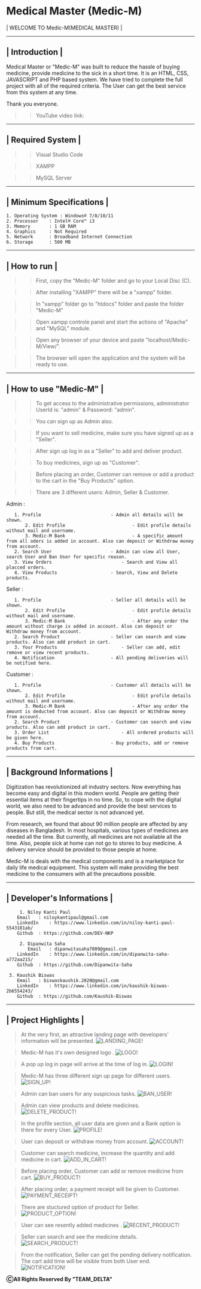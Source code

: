 # Medical Master (Medic-M)

| WELCOME TO Medic-M(MEDICAL MASTER) |

 ---------------
| Introduction |
 ---------------

Medical Master or "Medic-M" was built to reduce the hassle of buying medicine, provide medicine to the sick in a short time. It is an HTML, CSS, JAVASCRIPT and PHP based system. We have tried to complete the full project with all of the required criteria. The User can get the best service from this system at any time. 

Thank you everyone.


>> YouTube video link: 


-------------------
| Required System |
-------------------

 >> Visual Studio Code
 
 >> XAMPP
 
 >> MySQL Server

--------------------------
| Minimum Specifications |
--------------------------

    1. Operating System : Windows® 7/8/10/11
    2. Processor	: Intel® Core™ i3
    3. Memory		: 1 GB RAM
    4. Graphics		: Not Required
    5. Network		: Broadband Internet Connection
    6. Storage		: 500 MB

--------------
| How to run |
--------------

 >> First, copy the "Medic-M" folder and go to your Local Disc (C).
 
 >> After installing "XAMPP" there will be a "xampp" folder. 
 
 >> In "xampp" folder go to "htdocs" folder and paste the folder "Medic-M"
 
 >> Open xampp controle panel and start the actions of "Apache" and "MySQL" module.
 
 >> Open any browser of your device and paste "localhost/Medic-M/View/".
 
 >> The browser will open the application and the system will be ready to use.

--------------------
| How to use "Medic-M" |
--------------------

 >> To get access to the administrative permissions, administrator UserId is: "admin" & Password: "admin".
 
 >> You can sign up as Admin also.
 
 >> If you want to sell medicine, make sure you have signed up as a "Seller".
 
 >> After sign up log in as a "Seller" to add and deliver product.
 
 >> To buy medicines, sign up as "Customer".
 
 >> Before placing an order, Customer can remove or add a product to the cart in the "Buy Products" option.
 
 >> There are 3 different users: Admin, Seller & Customer.

   Admin :
   
	   1. Profile                    	   - Admin all details will be shown.
           2. Edit Profile                         - Edit profile details without mail and username.
           3. Medic-M Bank                         - A specific amount from all oders is added in account. Also can deposit or Withdraw money from account.
	   2. Search User               	   - Admin can view all User, search User and Ban User for specific reason.
	   3. View Orders                          - Search and View all placced orders.
	   4. View Products             	   - Search, View and Delete products.

   Seller :

	   1. Profile                    	   - Seller all details will be shown.
           2. Edit Profile                         - Edit profile details without mail and username.
           3. Medic-M Bank                         - After any order the amount without charge is added in account. Also can deposit or Withdraw money from account.
	   2. Search Product               	   - Seller can search and view products. Also can add product in cart.
	   3. Your Products                        - Seller can add, edit remove or view recent products.
	   4. Notification                	   - All pending deliveries will be notified here.

   Customer :

	   1. Profile                    	   - Customer all details will be shown.
           2. Edit Profile                         - Edit profile details without mail and username.
           3. Medic-M Bank                         - After any order the amount is deducted from account. Also can deposit or Withdraw money from account.
	   2. Search Product               	   - Customer can search and view products. Also can add product in cart.
	   3. Order List                           - All ordered products will be given here.
	   4. Buy Products                	   - Buy products, add or remove products from cart.



---------------------------
| Background Informations |
---------------------------

Digitization has revolutionized all industry sectors. Now everything has become easy and digital in this modern world. People are getting their essential items at their fingertips in no time. So, to cope with the digital world, we also need to be advanced and provide the best services to people. But still, the medical sector is not advanced yet.

From research, we found that about 90 million people are affected by any diseases in Bangladesh. In most hospitals, various types of medicines are needed all the time. But currently, all medicines are not available all the time. Also, people sick at home can not go to stores to buy medicine. A delivery service should be provided to those people at home.

Medic-M is deals with the medical components and is a marketplace for daily life medical equipment. This system will make providing the best medicine to the consumers with all the precautions possible.



----------------------------
| Developer's Informations |
----------------------------


         1. Niloy Kanti Paul
	    Email	: niloykantipaul@gmail.com
	    LinkedIn	: https://www.linkedin.com/in/niloy-kanti-paul-5543181ab/
	    Github	: https://github.com/DEV-NKP

         2. Dipanwita Saha
            Email	: dipanwitasaha7009@gmail.com
	    LinkedIn	: https://www.linkedin.com/in/dipanwita-saha-a772aa215/
	    Github	: https://github.com/Dipanwita-Saha

	 3. Kaushik Biswas
	    Email	: biswaskaushik.2020@gmail.com
	    LinkedIn	: https://www.linkedin.com/in/kaushik-biswas-2b6554243/
	    Github	: https://github.com/Kaushik-Biswas

	 


----------------------
| Project Highlights |
----------------------

> At the very first, an attractive landing page with developers' information will be presented.
![LANDING_PAGE!](README_IMAGE/Landing_Page.png)

> Medic-M has it's own designed logo .
![LOGO!](README_IMAGE/Logo.png)

> A pop up log in page will arrive at the time of log in.
![LOGIN!](README_IMAGE/LogIn.png)

> Medic-M has three different sign up page for different users.
![SIGN_UP!](README_IMAGE/Sign_Up.png)

> Admin can ban users for any suspicious tasks.
![BAN_USER!](README_IMAGE/Ban_User.png)

> Admin can view products and delete medicines.
![DELETE_PRODUCT!](README_IMAGE/Delete_Product.png)

> In the profile section, all user data are given and a Bank option is there for every User.
![PROFILE!](README_IMAGE/Profile.png)

> User can deposit or withdraw money from account.
![ACCOUNT!](README_IMAGE/Account.png)

> Customer can search medicine, increase the quantity and add medicine in cart.
![ADD_IN_CART!](README_IMAGE/Add_In_Cart.png)

> Before placing order, Customer can add or remove medicine from cart.
![BUY_PRODUCT!](README_IMAGE/Buy_Product.png)

> After placing order, a payment receipt will be given to Customer.
![PAYMENT_RECEIPT!](README_IMAGE/Payment_Receipt.png)

> There are stuctured option of product for Seller.
![PRODUCT_OPTION!](README_IMAGE/Product_Option.png)

> User can see resently added medicines .
![RECENT_PRODUCT!](README_IMAGE/Recent_Product.png)

> Seller can search and see the medicine details.
![SEARCH_PRODUCT!](README_IMAGE/Search_Product.png)

> From the notification, Seller can get the pending delivery notification. The cart add time will be visible from both User end.
![NOTIFICATION!](README_IMAGE/Notification.png)

********************************************ⒸAll Rights Reserved By "TEAM_DELTA"********************************************

